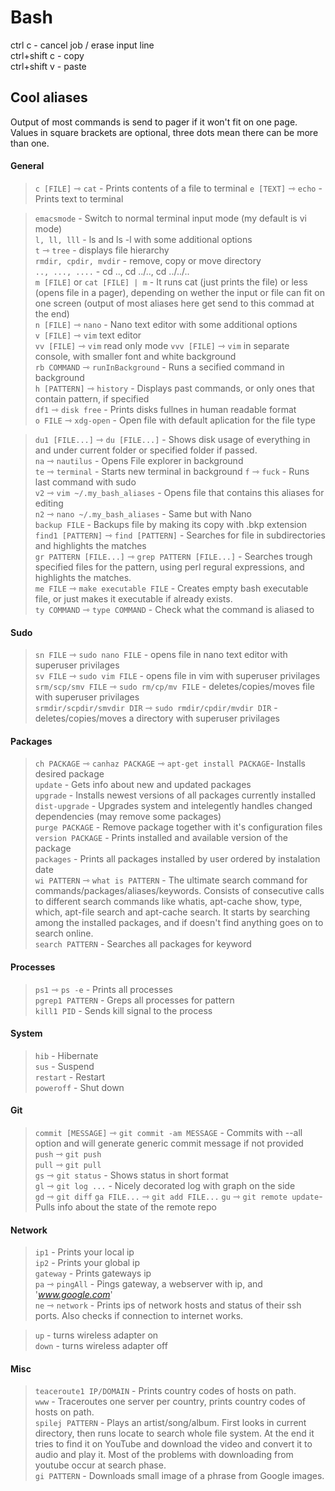 Bash
====

ctrl c - cancel job / erase input line  
ctrl+shift c - copy  
ctrl+shift v - paste 

Cool aliases
------------
Output of most commands is send to pager if it won't fit on one page.  
Values in square brackets are optional, three dots mean there can be more than one.

#### General
>`c [FILE]` ⇾ `cat` - Prints contents of a file to terminal
>`e [TEXT]` ⇾ `echo` - Prints text to terminal

>`emacsmode` - Switch to normal terminal input mode (my default is vi mode)  
>`l, ll, lll` - ls and ls -l with some additional options  
>`t` ⇾  `tree` - displays file hierarchy  
>`rmdir, cpdir, mvdir` - remove, copy or move directory  
>`.., ..., ....` - cd .., cd ../.., cd ../../..  
>`m [FILE]` or `cat [FILE] | m` -  It runs cat (just prints the file) or less (opens file in a pager), depending on wether the input or file can fit on one screen (output of most aliases here get send to this commad at the end)  
>`n [FILE]` ⇾ `nano` - Nano text editor with some additional options  
>`v [FILE]` ⇾ `vim` text editor  
>`vv [FILE]` ⇾ `vim` read only mode 
>`vvv [FILE]` ⇾ `vim` in separate console, with smaller font and white background  
>`rb COMMAND` ⇾ `runInBackground` - Runs a secified command in background  
>`h [PATTERN]` ⇾ `history` - Displays past commands, or only ones that contain pattern, if specified  
>`df1` ⇾ `disk free` - Prints disks fullnes in human readable format  
>`o FILE` ⇾ `xdg-open` - Open file with default aplication for the file type  

>`du1 [FILE...]` ⇾ `du [FILE...]` - Shows disk usage of everything in and under current folder or specified folder if passed.  
>`na` ⇾ `nautilus` - Opens File explorer in background  
>`te` ⇾ `terminal`  - Starts new terminal in background
>`f` ⇾ `fuck` - Runs last command with sudo  
>`v2` ⇾ `vim ~/.my_bash_aliases` - Opens file that contains this aliases for editing  
>`n2` ⇾ `nano ~/.my_bash_aliases` - Same but with Nano  
>`backup FILE` - Backups file by making its copy with .bkp extension  
>`find1 [PATTERN]` ⇾ `find [PATTERN]` - Searches for file in subdirectories and highlights the matches  
>`gr PATTERN [FILE...]` ⇾ `grep PATTERN [FILE...]` - Searches trough specified files for the pattern, using perl regural expressions, and highlights the matches.  
>`me FILE` ⇾ `make executable FILE` - Creates empty bash executable file, or just makes it executable if already exists.  
>`ty COMMAND` ⇾ `type COMMAND` - Check what the command is aliased to  

#### Sudo
>`sn FILE` ⇾ `sudo nano FILE` - opens file in nano text editor with superuser privilages  
>`sv FILE` ⇾ `sudo vim FILE` - opens file in vim with superuser privilages  
>`srm/scp/smv FILE` ⇾ `sudo rm/cp/mv FILE` - deletes/copies/moves file with superuser privilages  
>`srmdir/scpdir/smvdir DIR` ⇾ `sudo rmdir/cpdir/mvdir DIR` - deletes/copies/moves a directory with superuser privilages  

#### Packages
>`ch PACKAGE` ⇾ `canhaz PACKAGE` ⇾ `apt-get install PACKAGE`- Installs desired package  
>`update` - Gets info about new and updated packages  
>`upgrade` - Installs newest versions of all packages currently installed  
>`dist-upgrade` - Upgrades system and intelegently handles changed dependencies (may remove some packages)  
>`purge PACKAGE` - Remove package together with it's configuration files  
>`version PACKAGE` - Prints installed and available version of the package  
>`packages` - Prints all packages installed by user ordered by instalation date  
>`wi PATTERN` ⇾ `what is PATTERN` - The ultimate search command for commands/packages/aliases/keywords. Consists of consecutive calls to different search commands like whatis, apt-cache show, type, which, apt-file search and apt-cache search. It starts by searching among the installed packages, and if doesn't find anything goes on to search online.  
>`search PATTERN` - Searches all packages for keyword  

#### Processes
>`ps1` ⇾ `ps -e` - Prints all processes  
>`pgrep1 PATTERN` - Greps all processes for pattern  
>`kill1 PID` - Sends kill signal to the process  

#### System
>`hib` - Hibernate  
>`sus` - Suspend  
>`restart` - Restart  
>`poweroff` - Shut down  

#### Git
>`commit [MESSAGE]` ⇾ `git commit -am MESSAGE` - Commits with --all option and  will generate generic commit message if not provided  
>`push` ⇾ `git push`  
>`pull` ⇾ `git pull`  
>`gs` ⇾ `git status` - Shows status in short format  
>`gl` ⇾ `git log ...` - Nicely decorated log with graph on the side  
>`gd` ⇾ `git diff`
>`ga FILE...` ⇾ `git add FILE...`
>`gu` ⇾ `git remote update`- Pulls info about the state of the remote repo  

#### Network
>`ip1` - Prints your local ip  
>`ip2` - Prints your global ip  
>`gateway` - Prints gateways ip  
>`pa` ⇾ `pingAll` - Pings gateway, a webserver with ip, and '_www.google.com_'  
>`ne` ⇾ `network` - Prints ips of network hosts and status of their ssh ports. Also checks if connection to internet works.  

>`up` - turns wireless adapter on  
>`down` - turns wireless adapter off  

#### Misc
>`teaceroute1 IP/DOMAIN` - Prints country codes of hosts on path.  
>`www` - Traceroutes one server per country, prints country codes of hosts on path.   
>`spilej PATTERN` - Plays an artist/song/album. First looks in current directory, then runs locate to search whole file system. At the end it tries to find it on YouTube and download the video and convert it to audio and play it. Most of the problems with downloading from youtube occur at search phase.  
>`gi PATTERN` - Downloads small image of a phrase from Google images.  





